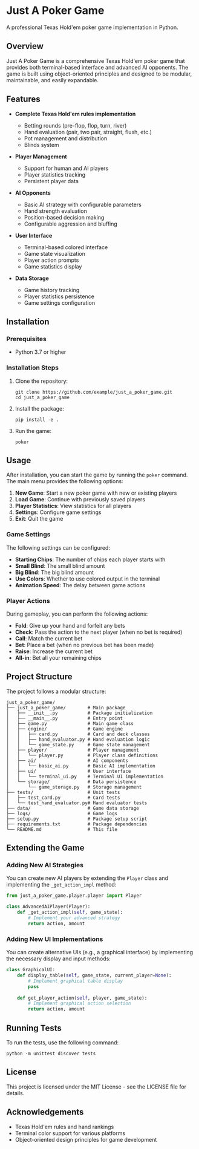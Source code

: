 # Just A Poker Game

A professional Texas Hold'em poker game implementation in Python.

## Overview

Just A Poker Game is a comprehensive Texas Hold'em poker game that provides both terminal-based interface and advanced AI opponents. The game is built using object-oriented principles and designed to be modular, maintainable, and easily expandable.

## Features

- **Complete Texas Hold'em rules implementation**
  - Betting rounds (pre-flop, flop, turn, river)
  - Hand evaluation (pair, two pair, straight, flush, etc.)
  - Pot management and distribution
  - Blinds system

- **Player Management**
  - Support for human and AI players
  - Player statistics tracking
  - Persistent player data

- **AI Opponents**
  - Basic AI strategy with configurable parameters
  - Hand strength evaluation
  - Position-based decision making
  - Configurable aggression and bluffing

- **User Interface**
  - Terminal-based colored interface
  - Game state visualization
  - Player action prompts
  - Game statistics display

- **Data Storage**
  - Game history tracking
  - Player statistics persistence
  - Game settings configuration

## Installation

### Prerequisites

- Python 3.7 or higher

### Installation Steps

1. Clone the repository:
   ```
   git clone https://github.com/example/just_a_poker_game.git
   cd just_a_poker_game
   ```

2. Install the package:
   ```
   pip install -e .
   ```

3. Run the game:
   ```
   poker
   ```

## Usage

After installation, you can start the game by running the `poker` command. The main menu provides the following options:

1. **New Game**: Start a new poker game with new or existing players
2. **Load Game**: Continue with previously saved players
3. **Player Statistics**: View statistics for all players
4. **Settings**: Configure game settings
5. **Exit**: Quit the game

### Game Settings

The following settings can be configured:

- **Starting Chips**: The number of chips each player starts with
- **Small Blind**: The small blind amount
- **Big Blind**: The big blind amount
- **Use Colors**: Whether to use colored output in the terminal
- **Animation Speed**: The delay between game actions

### Player Actions

During gameplay, you can perform the following actions:

- **Fold**: Give up your hand and forfeit any bets
- **Check**: Pass the action to the next player (when no bet is required)
- **Call**: Match the current bet
- **Bet**: Place a bet (when no previous bet has been made)
- **Raise**: Increase the current bet
- **All-in**: Bet all your remaining chips

## Project Structure

The project follows a modular structure:

```
just_a_poker_game/
├── just_a_poker_game/        # Main package
│   ├── __init__.py           # Package initialization
│   ├── __main__.py           # Entry point
│   ├── game.py               # Main game class
│   ├── engine/               # Game engine
│   │   ├── card.py           # Card and deck classes
│   │   ├── hand_evaluator.py # Hand evaluation logic
│   │   └── game_state.py     # Game state management
│   ├── player/               # Player management
│   │   └── player.py         # Player class definitions
│   ├── ai/                   # AI components
│   │   └── basic_ai.py       # Basic AI implementation
│   ├── ui/                   # User interface
│   │   └── terminal_ui.py    # Terminal UI implementation
│   └── storage/              # Data persistence
│       └── game_storage.py   # Storage management
├── tests/                    # Unit tests
│   ├── test_card.py          # Card tests
│   └── test_hand_evaluator.py# Hand evaluator tests
├── data/                     # Game data storage
├── logs/                     # Game logs
├── setup.py                  # Package setup script
├── requirements.txt          # Package dependencies
└── README.md                 # This file
```

## Extending the Game

### Adding New AI Strategies

You can create new AI players by extending the `Player` class and implementing the `_get_action_impl` method:

```python
from just_a_poker_game.player.player import Player

class AdvancedAIPlayer(Player):
    def _get_action_impl(self, game_state):
        # Implement your advanced strategy
        return action, amount
```

### Adding New UI Implementations

You can create alternative UIs (e.g., a graphical interface) by implementing the necessary display and input methods:

```python
class GraphicalUI:
    def display_table(self, game_state, current_player=None):
        # Implement graphical table display
        pass
        
    def get_player_action(self, player, game_state):
        # Implement graphical action selection
        return action, amount
```

## Running Tests

To run the tests, use the following command:

```
python -m unittest discover tests
```

## License

This project is licensed under the MIT License - see the LICENSE file for details.

## Acknowledgements

- Texas Hold'em rules and hand rankings
- Terminal color support for various platforms
- Object-oriented design principles for game development
